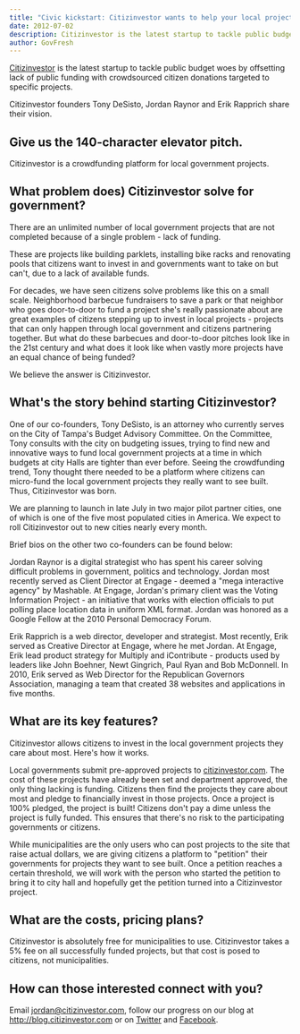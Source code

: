 ```yaml
---
title: "Civic kickstart: Citizinvestor wants to help your local project get funded"
date: 2012-07-02
description: Citizinvestor is the latest startup to tackle public budget woes by offsetting lack of public funding with crowdsourced citizen donations targeted to specific projects.
author: GovFresh
---
```


<a href="http://Citizinvestor.com">Citizinvestor</a> is the latest startup to tackle public budget woes by offsetting lack of public funding with crowdsourced citizen donations targeted to specific projects.

Citizinvestor founders Tony DeSisto, Jordan Raynor and Erik Rapprich share their vision.

<h2>Give us the 140-character elevator pitch.</h2>

Citizinvestor is a crowdfunding platform for local government projects.

<h2>What problem does) Citizinvestor solve for government?</h2>

There are an unlimited number of local government projects that are not completed because of a single problem - lack of funding.

These are projects like building parklets, installing bike racks and renovating pools that citizens want to invest in and governments want to take on but can't, due to a lack of available funds.

For decades, we have seen citizens solve problems like this on a small scale. Neighborhood barbecue fundraisers to save a park or that neighbor who goes door-to-door to fund a project she's really passionate about are great examples of citizens stepping up to invest in local projects - projects that can only happen through local government and citizens partnering together. But what do these barbecues and door-to-door pitches look like in the 21st century and what does it look like when vastly more projects have an equal chance of being funded?

We believe the answer is Citizinvestor.

<h2>What's the story behind starting Citizinvestor?</h2>

One of our co-founders, Tony DeSisto, is an attorney who currently serves on the City of Tampa's Budget Advisory Committee. On the Committee, Tony consults with the city on budgeting issues, trying to find new and innovative ways to fund local government projects at a time in which budgets at city Halls are tighter than ever before. Seeing the crowdfunding trend, Tony thought there needed to be a platform where citizens can micro-fund the local government projects they really want to see built. Thus, Citizinvestor was born.

We are planning to launch in late July in two major pilot partner cities, one of which is one of the five most populated cities in America. We expect to roll Citizinvestor out to new cities nearly every month.

Brief bios on the other two co-founders can be found below:

Jordan Raynor is a digital strategist who has spent his career solving difficult problems in government, politics and technology. Jordan most recently served as Client Director at Engage - deemed a "mega interactive agency" by Mashable. At Engage, Jordan's primary client was the Voting Information Project - an initiative that works with election officials to put polling place location data in uniform XML format. Jordan was honored as a Google Fellow at the 2010 Personal Democracy Forum.

Erik Rapprich is a web director, developer and strategist. Most recently, Erik served as Creative Director at Engage, where he met Jordan. At Engage, Erik lead product strategy for Multiply and iContribute - products used by leaders like John Boehner, Newt Gingrich, Paul Ryan and Bob McDonnell. In 2010, Erik served as Web Director for the Republican Governors Association, managing a team that created 38 websites and applications in five months.

<h2>What are its key features?</h2>

Citizinvestor allows citizens to invest in the local government projects they care about most. Here's how it works.

Local governments submit pre-approved projects to <a href="http://citizinvestor.com">citizinvestor.com</a>. The cost of these projects have already been set and department approved, the only thing lacking is funding. Citizens then find the projects they care about most and pledge to financially invest in those projects. Once a project is 100% pledged, the project is built! Citizens don't pay a dime unless the project is fully funded. This ensures that there's no risk to the participating governments or citizens.

While municipalities are the only users who can post projects to the site that raise actual dollars, we are giving citizens a platform to "petition" their governments for projects they want to see built. Once a petition reaches a certain threshold, we will work with the person who started the petition to bring it to city hall and hopefully get the petition turned into a Citizinvestor project.

<h2>What are the costs, pricing plans?</h2>

Citizinvestor is absolutely free for municipalities to use. Citizinvestor takes a 5% fee on all successfully funded projects, but that cost is posed to citizens, not municipalities.

<h2>How can those interested connect with you?</h2>

Email <a href="mailto:jordan@citizinvestor.com">jordan@citizinvestor.com</a>, follow our progress on our blog at <a href="http://blog.citizinvestor.com">http://blog.citizinvestor.com</a> or on <a href="http://twitter.com/citizinvestor">Twitter</a> and <a href="http://facebook.com/citizinvestor">Facebook</a>.
